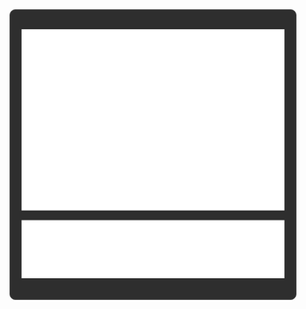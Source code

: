 <div style="text-align: center; background-color: #2e2e2e; padding: 20px; border: 1px solid #444; border-radius: 10px;">
  <p><img src="/metrics.plugin.isocalendar.fullyear.svg" alt="Metrics" width="600"></p>
  <p><img src="/metrics.plugin.languages.svg" alt="Metrics" width="600"></p>
</div>
